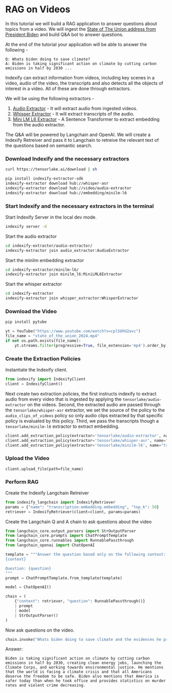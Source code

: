 # RAG on Videos

In this tutorial we will build a RAG application to answer questions about topics from a video. We will ingest the [State of The Union address from President Biden](https://www.youtube.com/watch?v=cplSUhU2avc) and build Q&A bot to answer questions.

At the end of the tutorial your application will be able to answer the following -
```text
Q: Whats biden doing to save climate?
A: Biden is taking significant action on climate by cutting carbon emissions in half by 2030 ...
```

Indexify can extract information from videos, including key scenes in a video, audio of the video, the transcripts and also detects all the objects of interest in a video. All of these are done through extractors. 

We will be using the following extractors - 

1. [Audio Extractor](https://github.com/tensorlakeai/indexify-extractors/tree/main/video/audio-extractor) - It will extract audio from ingested videos.
2. [Whisper Extractor](https://github.com/tensorlakeai/indexify-extractors/tree/main/whisper-asr) - It will extract transcripts of the audio.
3. [Mini LM L6 Extractor](https://github.com/tensorlakeai/indexify-extractors/tree/main/embedding/minilm-l6) - A Sentence Transformer to extract embedding from the audio extractor.

The Q&A will be powered by Langchain and OpenAI. We will create a Indexify Retreiver and pass it to Langchain to retreive the relevant text of the questions based on semantic search.

### Download Indexify and the necessary extractors
```bash
curl https://tensorlake.ai/download | sh

pip install indexify-extractor-sdk
indexify-extractor download hub://whisper-asr
indexify-extractor download hub://video/audio-extractor
indexify-extractor download hub://embedding/minilm-l6
```

### Start Indexify and the necessary extractors in the terminal
Start Indexify Server in the local dev mode.
```bash
indexify server -d
```
Start the audio extractor
```bash
cd indexify-extractor/audio-extractor/
indexify-extractor join audio_extractor:AudioExtractor
```
Start the minilm embedding extractor
```bash
cd indexify-extractor/minilm-l6/
indexify-extractor join minilm_l6:MiniLML6Extractor
```

Start the whisper extractor
```bash
cd indexify-extractor
indexify-extractor join whisper_extractor:WhisperExtractor
```

### Download the Video
```bash
pip install pytube
```

```python
yt = YouTube("https://www.youtube.com/watch?v=cplSUhU2avc")
file_name = "state_of_the_union_2024.mp4"
if not os.path.exists(file_name):
    yt.streams.filter(progressive=True, file_extension='mp4').order_by('resolution').desc().first().download(filename=file_name)
```

### Create the Extraction Policies
Instantiate the Indexify client.
```python
from indexify import IndexifyClient
client = IndexifyClient()
```

Next create two extraction policies, the first instructs indexify to extract audio from every video that is ingested by applying the `tensorlake/audio-extractor` on the videos.
Second, the extracted audio are passed through the `tensorlake/whisper-asr` extractor, we set the source of the policy to the `audio_clips_of_videos` policy so only audio clips extracted by that specific policy is evaluated by this policy.
Third, we pass the transcripts though a `tensorlake/minilm-l6` extractor to extract embedding. 

```python
client.add_extraction_policy(extractor='tensorlake/audio-extractor', name="audio_clips_of_videos")
client.add_extraction_policy(extractor='tensorlake/whisper-asr', name="audio-transcription", content_source='audio_clips_of_videos')
client.add_extraction_policy(extractor='tensorlake/minilm-l6', name="transcription-embedding", content_source='audio-transcription', input_params={'chunk_size': 2000, 'overlap': 200})
```


### Upload the Video
```
client.upload_file(path=file_name)
```

### Perform RAG
Create the Indexify Langchain Retreiver
```python
from indexify_langchain import IndexifyRetriever
params = {"name": "transcription-embedding.embedding", "top_k": 50}
retriever = IndexifyRetriever(client=client, params=params)
```

Create the Langchain Q and A chain to ask questions about the video
```python
from langchain_core.output_parsers import StrOutputParser
from langchain_core.prompts import ChatPromptTemplate
from langchain_core.runnables import RunnablePassthrough
from langchain_openai import ChatOpenAI
```

```python
template = """Answer the question based only on the following context:
{context}

Question: {question}
"""
prompt = ChatPromptTemplate.from_template(template)

model = ChatOpenAI()

chain = (
    {"context": retriever, "question": RunnablePassthrough()}
    | prompt
    | model
    | StrOutputParser()
)
```

Now ask questions on the video.
```python
chain.invoke("Whats biden doing to save climate and the evidences he provides?")
```

Answer:
```text
Biden is taking significant action on climate by cutting carbon emissions in half by 2030, creating clean energy jobs, launching the Climate Corps, and working towards environmental justice. He mentions that the world is facing a climate crisis and that all Americans deserve the freedom to be safe. Biden also mentions that America is safer today than when he took office and provides statistics on murder rates and violent crime decreasing.
```
